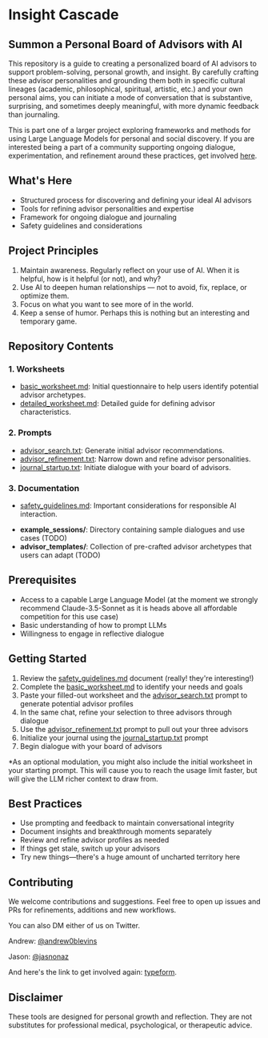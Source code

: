 # Insight Cascade

## Summon a Personal Board of Advisors with AI

This repository is a guide to creating a personalized board of AI advisors to support problem-solving, personal growth, and insight. By carefully crafting these advisor personalities and grounding them both in specific cultural lineages (academic, philosophical, spiritual, artistic, etc.) and your own personal aims, you can initiate a mode of conversation that is substantive, surprising, and sometimes deeply meaningful, with more dynamic feedback than journaling.

This is part one of a larger project exploring frameworks and methods for using Large Language Models for personal and social discovery. If you are interested being a part of a community supporting ongoing dialogue, experimentation, and refinement around these practices, get involved [here](https://8t851oj5v8u.typeform.com/to/JeZao3Mi).

## What's Here

* Structured process for discovering and defining your ideal AI advisors
* Tools for refining advisor personalities and expertise
* Framework for ongoing dialogue and journaling
* Safety guidelines and considerations

## Project Principles

1. Maintain awareness. Regularly reflect on your use of AI. When it is helpful, how is it helpful (or not), and why? 
2. Use AI to deepen human relationships — not to avoid, fix, replace, or optimize them.
3. Focus on what you want to see more of in the world.
4. Keep a sense of humor. Perhaps this is nothing but an interesting and temporary game.

## Repository Contents

### 1. Worksheets

- [basic_worksheet.md](Worksheets/basic_worksheet.md): Initial questionnaire to help users identify potential advisor archetypes.
- [detailed_worksheet.md](Worksheets/detailed_worksheet.md): Detailed guide for defining advisor characteristics.

### 2. Prompts

- [advisor_search.txt](Prompts/1.advisors_search.txt): Generate initial advisor recommendations.
- [advisor_refinement.txt](Prompts/2.advisors_refinement.txt): Narrow down and refine advisor personalities.
- [journal_startup.txt](Prompts/3.journal_startup.txt): Initiate dialogue with your board of advisors.

### 3. Documentation

- [safety_guidelines.md](safety_guidelines.md): Important considerations for responsible AI interaction.
* **example_sessions/**: Directory containing sample dialogues and use cases (TODO)
* **advisor_templates/**: Collection of pre-crafted advisor archetypes that users can adapt (TODO)

## Prerequisites

* Access to a capable Large Language Model (at the moment we strongly recommend Claude-3.5-Sonnet as it is heads above all affordable competition for this use case)
* Basic understanding of how to prompt LLMs
* Willingness to engage in reflective dialogue

## Getting Started

1. Review the [safety_guidelines.md](safety_guidelines.md) document (really! they're interesting!)
2. Complete the [basic_worksheet.md](Worksheets/basic_worksheet.md) to identify your needs and goals  
3. Paste your filled-out worksheet and the [advisor_search.txt](Prompts/1.advisors_search.txt) prompt to generate potential advisor profiles  
4. In the same chat, refine your selection to three advisors through dialogue  
5. Use the [advisor_refinement.txt](Prompts/2.advisors_output.txt) prompt to pull out your three advisors  
6. Initialize your journal using the [journal_startup.txt](Prompts/3.journal_startup.txt) prompt  
7. Begin dialogue with your board of advisors

*As an optional modulation, you might also include the initial worksheet in your starting prompt. This will cause you to reach the usage limit faster, but will give the LLM richer context to draw from.

## Best Practices

* Use prompting and feedback to maintain conversational integrity
* Document insights and breakthrough moments separately
* Review and refine advisor profiles as needed
* If things get stale, switch up your advisors
* Try new things—there's a huge amount of uncharted territory here

## Contributing

We welcome contributions and suggestions. Feel free to open up issues and PRs for refinements, additions and new workflows. 

You can also DM either of us on Twitter. 

Andrew: [@andrew0blevins](https://twitter.com/andrew0blevins)

Jason: [@jasnonaz](https://twitter.com/jasnonaz)

And here's the link to get involved again: [typeform](https://8t851oj5v8u.typeform.com/to/JeZao3Mi).

## Disclaimer

These tools are designed for personal growth and reflection. They are not substitutes for professional medical, psychological, or therapeutic advice.